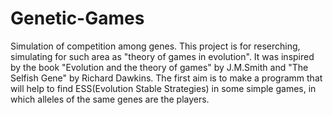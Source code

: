 # Genetic-Games
Simulation of competition among genes.
This project is for reserching, simulating for such area as "theory of games in evolution".
It was inspired by the book "Evolution and the theory of games" by J.M.Smith and "The Selfish Gene" by Richard Dawkins.
The first aim is to make a programm that will help to find ESS(Evolution Stable Strategies) in some simple games, in which alleles of the same genes are the players.

